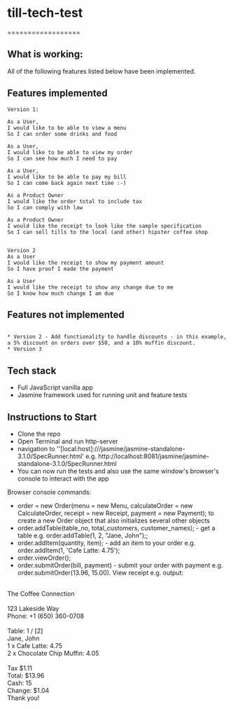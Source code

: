 # till-tech-test
==================

What is working:
-------
All of the following features listed below have been implemented.

Features implemented
-------
```
Version 1:

As a User,
I would like to be able to view a menu
So I can order some drinks and food

As a User,
I would like to be able to view my order
So I can see how much I need to pay

As a User,
I would like to be able to pay my bill
So I can come back again next time :-)

As a Product Owner
I would like the order total to include tax
So I can comply with law

As a Product Owner
I would like the receipt to look like the sample specification
So I can sell tills to the local (and other) hipster coffee shop


Version 2
As a User
I would like the receipt to show my payment amount
So I have proof I made the payment

As a User
I would like the receipt to show any change due to me
So I know how much change I am due

```

Features not implemented
-------
```

* Version 2 - Add functionality to handle discounts - in this example, a 5% discount on orders over $50, and a 10% muffin discount.
* Version 3

```

Tech stack
-------
* Full JavaScript vanilla app
* Jasmine framework used for running unit and feature tests


Instructions to Start
-------
* Clone the repo
* Open Terminal and run http-server
* navigation to ''[local:host]:///jasmine/jasmine-standalone-3.1.0/SpecRunner.html' e.g. http://localhost:8081/jasmine/jasmine-standalone-3.1.0/SpecRunner.html
* You can now run the tests and also use the same window's browser's console to interact with the app

Browser console commands:
* order = new Order(menu = new Menu, calculateOrder = new CalculateOrder, receipt = new Receipt, payment = new Payment);
to create a new Order object that also initializes several other objects
* order.addTable(table_no, total_customers, customer_names); - get a table e.g. order.addTable(1, 2, "Jane, John");;
* order.addItem(quantity, item); - add an item to your order e.g. order.addItem(1, 'Cafe Latte: 4.75');
* order.viewOrder();
* order.submitOrder(bill, payment) - submit your order with payment e.g. order.submitOrder(13.96, 15.00). View receipt e.g. output: <br /><br />


The Coffee Connection <br />
<br />
123 Lakeside Way <br />
Phone: +1 (650) 360-0708 <br />
<br />
Table: 1 / [2] <br />
Jane, John <br />
1 x Cafe Latte: 4.75 <br />
2 x Chocolate Chip Muffin: 4.05 <br />
<br />
Tax $1.11 <br />
Total: $13.96 <br />
Cash: 15 <br />
Change: $1.04 <br />
Thank you! <br />
